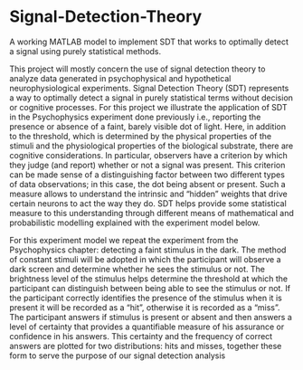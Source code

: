# Signal-Detection-Theory
A working MATLAB model to implement SDT that works to optimally detect a signal using purely statistical methods.

This project will mostly concern the use of signal detection theory to analyze data generated in psychophysical and hypothetical neurophysiological experiments. Signal Detection Theory (SDT) represents a way to optimally detect a signal in purely statistical terms without decision or cognitive processes. For this project we illustrate the application of SDT in the Psychophysics experiment done previously i.e., reporting the presence or absence of a faint, barely visible dot of light.
Here, in addition to the threshold, which is determined by the physical properties of
the stimuli and the physiological properties of the biological substrate, there are cognitive
considerations. In particular, observers have a criterion by which they judge (and report)
whether or not a signal was present. This criterion can be made sense of a distinguishing factor between two different types of data observations; in this case, the dot being absent or present. Such a measure allows to understand the intrinsic and “hidden” weights that drive certain neurons to act the way they do. SDT helps provide some statistical measure to this understanding through different means of mathematical and probabilistic modelling explained with the experiment model below.


For this experiment model we repeat the experiment from the Psychophysics chapter: detecting a faint stimulus in the dark. The method of constant stimuli will be adopted in which the participant will observe a dark screen and determine whether he sees the stimulus or not. The brightness level of the stimulus helps determine the threshold at which the participant can distinguish between being able to see the stimulus or not. If the participant correctly identifies the presence of the stimulus when it is present it will be recorded as a “hit”, otherwise it is recorded as a “miss”. The participant answers if stimulus is present or absent and then answers a level of certainty that provides a quantifiable measure of his assurance or confidence in his answers. This certainty and the frequency of correct answers are plotted for two distributions: hits and misses, together these form to serve the purpose of our signal detection analysis
